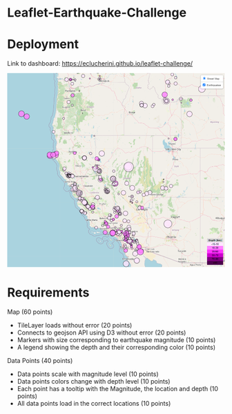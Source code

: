 # Leaflet-Earthquake-Challenge

# Deployment
Link to dashboard: https://eclucherini.github.io/leaflet-challenge/

![image](https://github.com/eclucherini/leaflet-challenge/blob/aeed8b89b8eb6972f5a336a27a719b8e0be72d72/Map.png)

# Requirements
Map (60 points)
- TileLayer loads without error (20 points)
- Connects to geojson API using D3 without error (20 points)
- Markers with size corresponding to earthquake magnitude (10 points)
- A legend showing the depth and their corresponding color (10 points)

Data Points (40 points)
- Data points scale with magnitude level (10 points)
- Data points colors change with depth level (10 points)
- Each point has a tooltip with the Magnitude, the location and depth (10 points)
- All data points load in the correct locations (10 points)